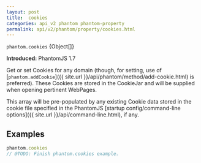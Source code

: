 ```yaml
---
layout: post
title:  cookies
categories: api_v2 phantom phantom-property
permalink: api/v2/phantom/property/cookies.html
---
```


`phantom.cookies` {Object[]}

**Introduced:** PhantomJS 1.7

Get or set Cookies for any domain (though, for setting, use of [`phantom.addCookie`]({{ site.url }}/api/phantom/method/add-cookie.html) is preferred). These Cookies are stored in the CookieJar and will be supplied when opening pertinent WebPages.

This array will be pre-populated by any existing Cookie data stored in the cookie file specified in the PhantomJS [startup config/command-line options]({{ site.url }}/api/command-line.html), if any.

## Examples

```javascript
phantom.cookies
// @TODO: Finish phantom.cookies example.
```








